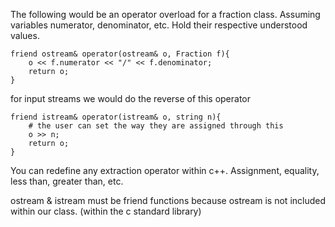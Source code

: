 The following would be an operator overload for a fraction class. Assuming variables numerator, denominator, etc. Hold their respective understood values.

```
friend ostream& operator(ostream& o, Fraction f){
	o << f.numerator << "/" << f.denominator;
	return o;
}
```

for input streams we would do the reverse of this operator

```
friend istream& operator(istream& o, string n){
	# the user can set the way they are assigned through this
	o >> n;
	return o;
}
```

You can redefine any extraction operator within c++. Assignment, equality, less than, greater than, etc.

ostream & istream must be friend functions because ostream is not included within our class. (within the c standard library)

